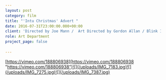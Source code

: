 ```yaml
---
layout: post
category: film
title: "'Intu Christmas' Advert "
date: 2016-07-31T23:00:00.000+00:00
client: 'Directed by Joe Mann /  Art Directed by Gordon Allan / Blink Ink Productions '
role: Art Department
project_page: false

---
```

[https://vimeo.com/188806938](https://vimeo.com/188806938 "https://vimeo.com/188806938")![](/uploads/IMG_7183.jpg)![](/uploads/IMG_7275.jpg)![](/uploads/IMG_7387.jpg)